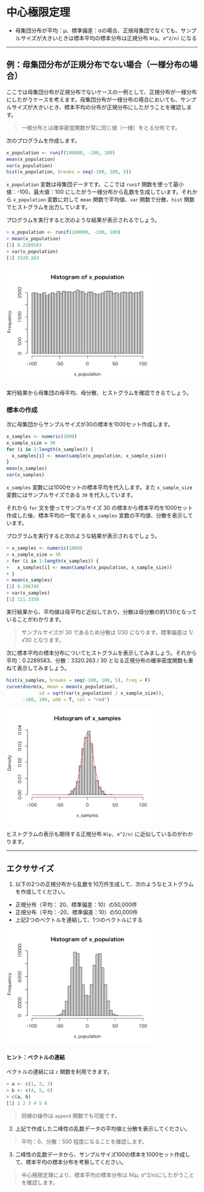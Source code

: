 # 中心極限定理

* 母集団分布が平均：μ、標準偏差：σの場合、正規母集団でなくても、サンプルサイズが大きいときは標本平均の標本分布は正規分布 `N(μ, σ^2/n)` になる

---

## 例：母集団分布が正規分布でない場合（一様分布の場合）

ここでは母集団分布が正規分布でないケースの一例として、正規分布が一様分布にしたがうケースを考えます。母集団分布が一様分布の場合においても、サンプルサイズが大きいとき、標本平均の分布が正規分布にしたがうことを確認します。

> 一様分布とは確率密度関数が常に同じ値（一様）をとる分布です。

次のプログラムを作成します。

```r
x_population <- runif(100000, -100, 100)
mean(x_population)
var(x_population)
hist(x_population, breaks = seq(-100, 100, 5))
```

`x_population` 変数は母集団データです。ここでは `runif` 関数を使って最小値：-100、最大値：100 にしたがう一様分布から乱数を生成しています。それから `x_population` 変数に対して `mean` 関数で平均値、`var` 関数で分散、`hist` 関数でヒストグラムを出力しています。

プログラムを実行すると次のような結果が表示されるでしょう。

```r
> x_population <- runif(100000, -100, 100)
> mean(x_population)
[1] 0.2289583
> var(x_population)
[1] 3320.263
```

<img src="img/210.png" width="400px">

実行結果から母集団の母平均、母分散、ヒストグラムを確認できるでしょう。

### 標本の作成

次に母集団からサンプルサイズが30の標本を1000セット作成します。

```r
x_samples <- numeric(1000)
x_sample_size = 30 
for (i in 1:length(x_samples)) {
  x_samples[i] <- mean(sample(x_population, x_sample_size))
}
mean(x_samples)
var(x_samples)
```

`x_samples` 変数には1000セットの標本平均を代入します。また `x_sample_size` 変数にはサンプルサイズである `30` を代入しています。

それから `for` 文を使ってサンプルサイズ 30 の標本から標本平均を1000セット作成した後、標本平均の一覧である `x_samples` 変数の平均値、分散を表示しています。

プログラムを実行すると次のような結果が表示されるでしょう。

```r
> x_samples <- numeric(1000)
> x_sample_size = 30 
> for (i in 1:length(x_samples)) {
+   x_samples[i] <- mean(sample(x_population, x_sample_size))
+ }
> mean(x_samples)
[1] 0.296745
> var(x_samples)
[1] 111.3358
```

実行結果から、平均値は母平均と近似しており、分散は母分散の約1/30となっていることがわかります。

> サンプルサイズが 30 であるため分散は 1/30 になります。標準偏差は 1/√30 となります。

次に標本平均の標本分布についてヒストグラムを表示してみましょう。それから平均：0.2289583、分散：3320.263 / 30 となる正規分布の確率密度関数も重ねて表示してみましょう。

```r
hist(x_samples, breaks = seq(-100, 100, 5), freq = F)
curve(dnorm(x, mean = mean(x_population), 
            sd = sqrt(var(x_population) / x_sample_size)), 
      -100, 100, add = T, col = "red")
```

<img src="img/212.png" width="400px">

ヒストグラムの表示も期待する正規分布 `N(μ, σ^2/n)` に近似しているのがわかります。

---

## エクササイズ

1. 以下の2つの正規分布から乱数を10万件生成して、次のようなヒストグラムを作成してください。
  * 正規分布（平均： 20、標準偏差：10）の50,000件
  * 正規分布（平均：-20、標準偏差：10）の50,000件
  * 上記2つのベクトルを連結して、1つのベクトルにする

<img src="img/213.png" width="400px">

#### ヒント：ベクトルの連結

ベクトルの連結には `c` 関数を利用できます。

```r
> a <- c(1, 2, 3)
> b <- c(4, 5, 6)
> c(a, b)
[1] 1 2 3 4 5 6
```

> 同様の操作は `append` 関数でも可能です。

2. 上記で作成した二峰性の乱数データの平均値と分散を表示してください。

> 平均：0、分散：500 程度になることを確認します。

3. 二峰性の乱数データから、サンプルサイズ100の標本を1000セット作成して、標本平均の標本分布を考察してください。

> 中心極限定理により、標本平均の標本分布は N(μ, σ^2/n)にしたがうことを確認します。


<!-- 

```r
x_population <- c(rnorm(50000, mean = 20, sd = 10), rnorm(50000, mean = -20, sd = 10))
hist(x_population, breaks = seq(-100, 100, 5))
mean(x_population)
var(x_population)

x_samples <- numeric(1000)
x_sample_size = 100
for (i in 1:length(x_samples)) {
  x_samples[i] <- mean(sample(x_population, x_sample_size))
}

mean(x_samples)
var(x_samples)
hist(x_samples)
```

-->